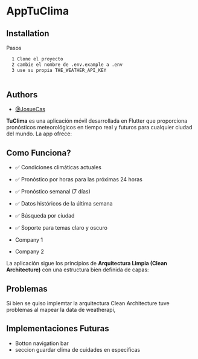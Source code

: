 
# AppTuClima

## Installation

Pasos 

```bash
  1 Clone el proyecto
  2 cambie el nombre de .env.example a .env
  3 use su propia THE_WEATHER_API_KEY
  
```

## Authors

- [@JosueCas](https://github.com/JosueCas123)

**TuClima** es una aplicación móvil desarrollada en Flutter que proporciona pronósticos meteorológicos en tiempo real y futuros para cualquier ciudad del mundo. La app ofrece:
## Como Funciona?

- ✅ Condiciones climáticas actuales  
- ✅ Pronóstico por horas para las próximas 24 horas  
- ✅ Pronóstico semanal (7 días)  
- ✅ Datos históricos de la última semana  
- ✅ Búsqueda por ciudad  
- ✅ Soporte para temas claro y oscuro  

- Company 1
- Company 2




La aplicación sigue los principios de **Arquitectura Limpia (Clean Architecture)** con una estructura bien definida de capas:

## Problemas

Si bien se quiso implemtar la arquitectura Clean Architecture tuve problemas al mapear la data de weatherapi, 


## Implementaciones Futuras

- Botton navigation bar
- seccion guardar clima de cuidades en especificas 


